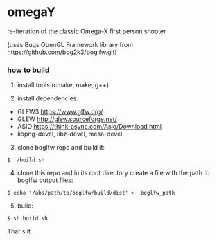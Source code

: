 # omegaY
re-iteration of the classic Omega-X first person shooter

(uses Bugs OpenGL Framework library from https://github.com/bog2k3/boglfw.git)

### how to build
1. install tools (cmake, make, g++)

2. install dependencies: 
- GLFW3 https://www.glfw.org/ 
- GLEW http://glew.sourceforge.net/ 
- ASIO https://think-async.com/Asio/Download.html 
- libpng-devel, libz-devel, mesa-devel 
  
3. clone boglfw repo and build it:
```
$ ./build.sh
```
4. clone this repo and in its root directory create a file with the path to boglfw output files:
```
$ echo '/abs/path/to/boglfw/build/dist' > .boglfw_path
```
5. build:
```
$ sh build.sh
```
That's it. 
